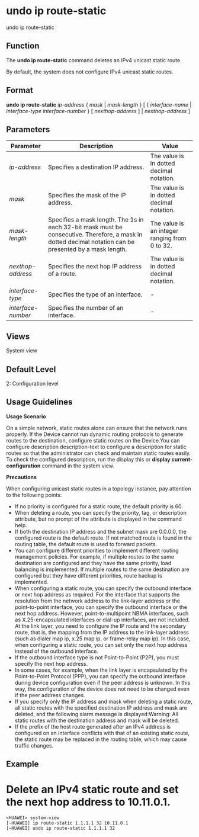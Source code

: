 undo ip route-static
====================

undo ip route-static

Function
--------



The **undo ip route-static** command deletes an IPv4 unicast static route.



By default, the system does not configure IPv4 unicast static routes.


Format
------

**undo ip route-static** *ip-address* { *mask* | *mask-length* } [ { *interface-name* | *interface-type* *interface-number* } [ *nexthop-address* ] | *nexthop-address* ]


Parameters
----------

| Parameter | Description | Value |
| --- | --- | --- |
| *ip-address* | Specifies a destination IP address. | The value is in dotted decimal notation. |
| *mask* | Specifies the mask of the IP address. | The value is in dotted decimal notation. |
| *mask-length* | Specifies a mask length. The 1s in each 32-bit mask must be consecutive. Therefore, a mask in dotted decimal notation can be presented by a mask length. | The value is an integer ranging from 0 to 32. |
| *nexthop-address* | Specifies the next hop IP address of a route. | The value is in dotted decimal notation. |
| *interface-type* | Specifies the type of an interface. | - |
| *interface-number* | Specifies the number of an interface. | - |



Views
-----

System view


Default Level
-------------

2: Configuration level


Usage Guidelines
----------------

**Usage Scenario**



On a simple network, static routes alone can ensure that the network runs properly. If the Device cannot run dynamic routing protocols to generate routes to the destination, configure static routes on the Device.You can configure description description-text to configure a description for static routes so that the administrator can check and maintain static routes easily. To check the configured description, run the display this or **display current-configuration** command in the system view.



**Precautions**

When configuring unicast static routes in a topology instance, pay attention to the following points:

* If no priority is configured for a static route, the default priority is 60.
* When deleting a route, you can specify the priority, tag, or description attribute, but no prompt of the attribute is displayed in the command help.
* If both the destination IP address and the subnet mask are 0.0.0.0, the configured route is the default route. If not matched route is found in the routing table, the default route is used to forward packets.
* You can configure different priorities to implement different routing management policies. For example, if multiple routes to the same destination are configured and they have the same priority, load balancing is implemented. If multiple routes to the same destination are configured but they have different priorities, route backup is implemented.
* When configuring a static route, you can specify the outbound interface or next hop address as required. For the interface that supports the resolution from the network address to the link-layer address or the point-to-point interface, you can specify the outbound interface or the next hop address. However, point-to-multipoint NBMA interfaces, such as X.25-encapsulated interfaces or dial-up interfaces, are not included. At the link layer, you need to configure the IP route and the secondary route, that is, the mapping from the IP address to the link-layer address (such as dialer map ip, x.25 map ip, or frame-relay map ip). In this case, when configuring a static route, you can set only the next hop address instead of the outbound interface.
* If the outbound interface type is not Point-to-Point (P2P), you must specify the next hop address.
* In some cases, for example, when the link layer is encapsulated by the Point-to-Point Protocol (PPP), you can specify the outbound interface during device configuration even if the peer address is unknown. In this way, the configuration of the device does not need to be changed even if the peer address changes.
* If you specify only the IP address and mask when deleting a static route, all static routes with the specified destination IP address and mask are deleted, and the following alarm message is displayed:Warning: All static routes with the destination address and mask will be deleted.
* If the prefix of the host route generated after an IPv4 address is configured on an interface conflicts with that of an existing static route, the static route may be replaced in the routing table, which may cause traffic changes.


Example
-------

# Delete an IPv4 static route and set the next hop address to 10.11.0.1.
```
<HUAWEI> system-view
[~HUAWEI] ip route-static 1.1.1.1 32 10.11.0.1
[~HUAWEI] undo ip route-static 1.1.1.1 32

```